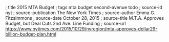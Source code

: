 ; title 2015 MTA Budget
; tags mta budget second-avenue todo
; source-id nyt
; source-publication The New York Times
; source-author Emma G. Fitzsimmons
; source-date October 28, 2015
; source-title M.T.A. Approves Budget, but Deal Cuts 2nd Ave. Line Funding
; source-url https://www.nytimes.com/2015/10/29/nyregion/mta-approves-dollar29-billion-budget-plan.html
